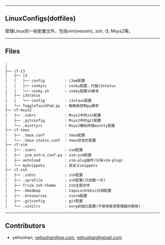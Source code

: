 
---
## LinuxConfigs(dotfiles)
 管理Linux的一些配置文件，包括vim(neovim), zsh, i3, Msys2等。


---
## Files

```
.
│
├── cf-i3
│   ├── i3
│   │   ├── config         : i3wm配置
│   │   ├── conkyrc        : conky配置，代替i3status
│   │   └── conky.sh       : cokky配置sh脚本
│   ├── i3status
│   │   └── config         : i3staus配置
│   └── ToggleTouchPad.py  : 触触板控制py脚本
├── cf-msys2
│   ├── .zshrc             : Msys2中的zsh配置
│   ├── .gitconfig         : Msys2中的git配置
│   └── .minttyrc          : Msys2模拟终端mintty配置
├── cf-tmux
│   ├── .tmux.conf         : tmux配置
│   └── .tmux-status.conf  : tmux状态栏配置
├── cf-vim
│   ├── .vimrc             : vim配置
│   ├── .ycm_extra_conf.py : vim-ycm配置
│   ├── autoload           : vim-plug插件(只有vim-plug)
│   └── mySnippets         : 自定义snippets
├── cf-zsh
│   ├── .zshrc             : zsh配置
│   ├── .zprofile          : zsh配置(只加载一次)
│   ├── frisk.zsh-theme    : zsh主题文件
│   ├── .Xmodmap           : CapsLock与Esc对调配置
│   ├── .Xresources        : xterm配置
│   ├── .gitconfig         : git配置
│   └── .xinitrc           : xorg初始化配置(不使用登录管理器时使用)

```


---
## Contributors
 - yehuohan, yehuohan@qq.com, yehuohan@gmail.com

